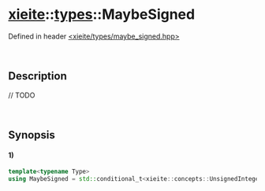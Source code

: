# [xieite](../../xieite.md)\:\:[types](../../types.md)\:\:MaybeSigned
Defined in header [<xieite/types/maybe_signed.hpp>](../../../include/xieite/types/maybe_signed.hpp)

&nbsp;

## Description
// TODO

&nbsp;

## Synopsis
#### 1)
```cpp
template<typename Type>
using MaybeSigned = std::conditional_t<xieite::concepts::UnsignedInteger<Type>, std::make_signed<Type>, std::type_identity<Type>>::type;
```

